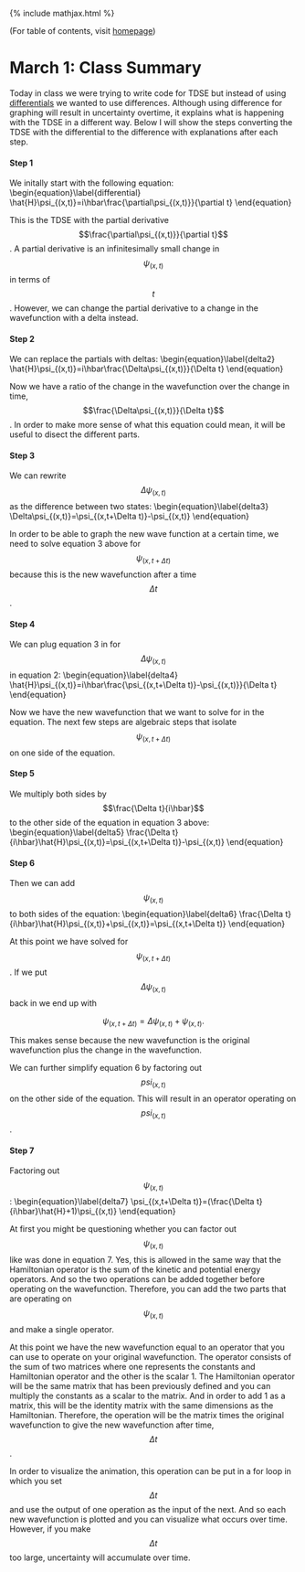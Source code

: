 {% include mathjax.html %}

(For table of contents, visit [homepage](/README.md))

# March 1: Class Summary

Today in class we were trying to write code for TDSE but instead of using [differentials](TDSE.md) we wanted to use differences. Although using difference for graphing will result in uncertainty overtime, it explains what is happening with the TDSE in a different way. Below I will show the steps converting the TDSE with the differential to the difference with explanations after each step.

#### Step 1

We initally start with the following equation:
  \begin{equation}\label{differential}
    \hat{H}\psi_{(x,t)}=i\hbar\frac{\partial\psi_{(x,t)}}{\partial t}
\end{equation}

This is the TDSE with the partial derivative $$\frac{\partial\psi_{(x,t)}}{\partial t}$$. A partial derivative is an infinitesimally small change in $$\psi_{(x,t)}$$ in terms of $$t$$. However, we can change the partial derivative to a change in the wavefunction with a delta instead.

#### Step 2

We can replace the partials with deltas:
  \begin{equation}\label{delta2}
    \hat{H}\psi_{(x,t)}=i\hbar\frac{\Delta\psi_{(x,t)}}{\Delta t}
\end{equation}

Now we have a ratio of the change in the wavefunction over the change in time, $$\frac{\Delta\psi_{(x,t)}}{\Delta t}$$. In order to make more sense of what this equation could mean, it will be useful to disect the different parts.

#### Step 3

We can rewrite $$\Delta\psi_{(x,t)}$$ as the difference between two states:
  \begin{equation}\label{delta3}
    \Delta\psi_{(x,t)}=\psi_{(x,t+\Delta t)}-\psi_{(x,t)}
\end{equation}

In order to be able to graph the new wave function at a certain time, we need to solve equation 3 above for $$\psi_{(x,t+\Delta t)}$$ because this is the new wavefunction after a time $$\Delta t$$. 

#### Step 4

We can plug equation 3 in for $$\Delta\psi_{(x,t)}$$ in equation 2:
  \begin{equation}\label{delta4}
    \hat{H}\psi_{(x,t)}=i\hbar\frac{\psi_{(x,t+\Delta t)}-\psi_{(x,t)}}{\Delta t}
\end{equation}

Now we have the new wavefunction that we want to solve for in the equation. The next few steps are algebraic steps that isolate $$\psi_{(x,t+\Delta t)}$$ on one side of the equation.

#### Step 5

We multiply both sides by $$\frac{\Delta t}{i\hbar}$$ to the other side of the equation in equation 3 above:
  \begin{equation}\label{delta5}
    \frac{\Delta t}{i\hbar}\hat{H}\psi_{(x,t)}=\psi_{(x,t+\Delta t)}-\psi_{(x,t)}
\end{equation}

#### Step 6

Then we can add $$\psi_{(x,t)}$$ to both sides of the equation:
  \begin{equation}\label{delta6}
    \frac{\Delta t}{i\hbar}\hat{H}\psi_{(x,t)}+\psi_{(x,t)}=\psi_{(x,t+\Delta t)}
\end{equation}

At this point we have solved for $$\psi_{(x,t+\Delta t)}$$. If we put $$\Delta\psi_{(x,t)}$$ back in we end up with 

$$\psi_{(x,t+\Delta t)}=\Delta\psi_{(x,t)}+\psi_{(x,t)}.$$

This makes sense because the new wavefunction is the original wavefunction plus the change in the wavefunction. 

We can further simplify equation 6 by factoring out $$psi_{(x,t)}$$ on the other side of the equation. This will result in an operator operating on $$psi_{(x,t)}$$.

#### Step 7

Factoring out $$\psi_{(x,t)}$$:
  \begin{equation}\label{delta7}
    \psi_{(x,t+\Delta t)}=(\frac{\Delta t}{i\hbar}\hat{H}+1)\psi_{(x,t)}
\end{equation}

At first you might be questioning whether you can factor out $$\psi_{(x,t)}$$ like was done in equation 7. Yes, this is allowed in the same way that the Hamiltonian operator is the sum of the kinetic and potential energy operators. And so the two operations can be added together before operating on the wavefunction. Therefore, you can add the two parts that are operating on $$\psi_{(x,t)}$$ and make a single operator.

At this point we have the new wavefunction equal to an operator that you can use to operate on your original wavefunction. The operator consists of the sum of two matrices where one represents the constants and Hamiltonian operator and the other is the scalar 1. The Hamiltonian operator will be the same matrix that has been previously defined and you can multiply the constants as a scalar to the matrix. And in order to add 1 as a matrix, this will be the identity matrix with the same dimensions as the Hamiltonian. Therefore, the operation will be the matrix times the original wavefunction to give the new wavefunction after time, $$\Delta t$$. 

In order to visualize the animation, this operation can be put in a for loop in which you set $$\Delta t$$ and use the output of one operation as the input of the next. And so each new wavefunction is plotted and you can visualize what occurs over time. However, if you make $$\Delta t$$ too large, uncertainty will accumulate over time. 

